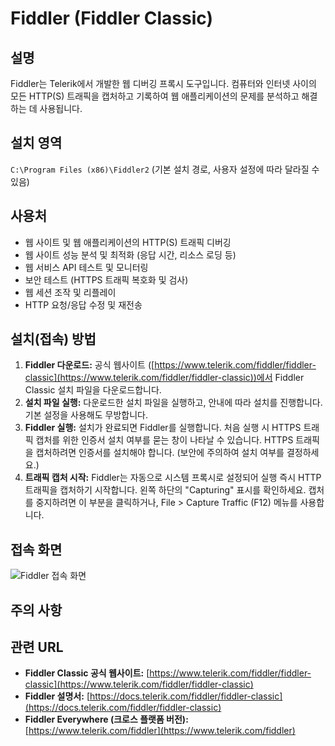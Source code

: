 # Fiddler (Fiddler Classic)

## 설명
Fiddler는 Telerik에서 개발한 웹 디버깅 프록시 도구입니다. 컴퓨터와 인터넷 사이의 모든 HTTP(S) 트래픽을 캡처하고 기록하여 웹 애플리케이션의 문제를 분석하고 해결하는 데 사용됩니다.

## 설치 영역
`C:\Program Files (x86)\Fiddler2` (기본 설치 경로, 사용자 설정에 따라 달라질 수 있음)

## 사용처
- 웹 사이트 및 웹 애플리케이션의 HTTP(S) 트래픽 디버깅
- 웹 사이트 성능 분석 및 최적화 (응답 시간, 리소스 로딩 등)
- 웹 서비스 API 테스트 및 모니터링
- 보안 테스트 (HTTPS 트래픽 복호화 및 검사)
- 웹 세션 조작 및 리플레이
- HTTP 요청/응답 수정 및 재전송

## 설치(접속) 방법
1. **Fiddler 다운로드:**  공식 웹사이트 ([https://www.telerik.com/fiddler/fiddler-classic](https://www.telerik.com/fiddler/fiddler-classic))에서 Fiddler Classic 설치 파일을 다운로드합니다.
2. **설치 파일 실행:** 다운로드한 설치 파일을 실행하고, 안내에 따라 설치를 진행합니다.  기본 설정을 사용해도 무방합니다.
3. **Fiddler 실행:** 설치가 완료되면 Fiddler를 실행합니다.  처음 실행 시 HTTPS 트래픽 캡처를 위한 인증서 설치 여부를 묻는 창이 나타날 수 있습니다.  HTTPS 트래픽을 캡처하려면 인증서를 설치해야 합니다.  (보안에 주의하여 설치 여부를 결정하세요.)
4. **트래픽 캡처 시작:** Fiddler는 자동으로 시스템 프록시로 설정되어 실행 즉시 HTTP 트래픽을 캡처하기 시작합니다.  왼쪽 하단의 "Capturing" 표시를 확인하세요.  캡처를 중지하려면 이 부분을 클릭하거나, File > Capture Traffic (F12) 메뉴를 사용합니다.

## 접속 화면
![Fiddler 접속 화면](fiddler_screenshot.png)


## 주의 사항


## 관련 URL
- **Fiddler Classic 공식 웹사이트:** [https://www.telerik.com/fiddler/fiddler-classic](https://www.telerik.com/fiddler/fiddler-classic)
- **Fiddler 설명서:** [https://docs.telerik.com/fiddler/fiddler-classic](https://docs.telerik.com/fiddler/fiddler-classic)
- **Fiddler Everywhere (크로스 플랫폼 버전):** [https://www.telerik.com/fiddler](https://www.telerik.com/fiddler)
